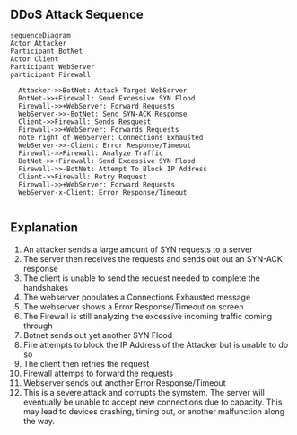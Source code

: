 ## DDoS Attack Sequence

```mermaid
sequenceDiagram
Actor Attacker
Participant BotNet
Actor Client
Participant WebServer
participant Firewall

  Attacker->>BotNet: Attack Target WebServer
  BotNet->>+Firewall: Send Excessive SYN Flood
  Firewall->>+WebServer: Forward Requests
  WebServer->>-BotNet: Send SYN-ACK Response
  Client->>Firewall: Sends Resquest
  Firewall->>+WebServer: Forwards Requests
  note right of WebServer: Connections Exhausted
  WebServer->>-Client: Error Response/Timeout
  Firewall->>Firewall: Analyze Traffic
  BotNet->>+Firewall: Send Excessive SYN Flood
  Firewall->>-BotNet: Attempt To Block IP Address
  Client->>Firewall: Retry Request
  Firewall->>+WebServer: Forward Requests
  WebServer-x-Client: Error Response/Timeout
  
``` 

## Explanation

1. An attacker sends a large amount of SYN requests to a server
2. The server then receives the requests and sends out out an SYN-ACK response
3. The client is unable to send the request needed to complete the handshakes
4. The webserver populates a Connections Exhausted message
5. The webserver shows a Error Response/Timeout on screen
6. The Firewall is still analyzing the excessive incoming traffic coming through
7. Botnet sends out yet another SYN Flood
8. Fire attempts to block the IP Address of the Attacker but is unable to do so
9. The client then retries the request
10. Firewall attemps to forward the requests
11. Webserver sends out another Error Response/Timeout
12. This is a severe attack and corrupts the symstem. The server will eventually be unable to accept new connections due to capacity. This may lead to devices crashing, timing out, or another malfunction along the way. 
